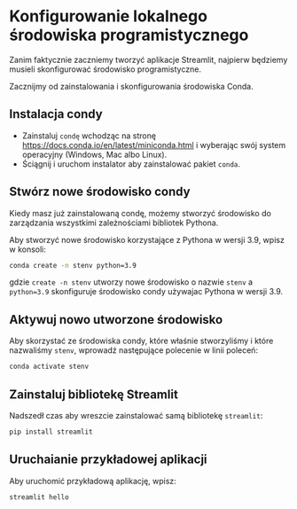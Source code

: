 # Konfigurowanie lokalnego środowiska programistycznego

Zanim faktycznie zaczniemy tworzyć aplikacje Streamlit, najpierw będziemy musieli skonfigurować środowisko programistyczne.

Zacznijmy od zainstalowania i skonfigurowania środowiska Conda.

## **Instalacja condy**
- Zainstaluj `condę` wchodząc na stronę https://docs.conda.io/en/latest/miniconda.html i wyberając swój system operacyjny (Windows, Mac albo Linux). 
- Ściągnij i uruchom instalator aby zainstalować pakiet `conda`.

## **Stwórz nowe środowisko condy**
Kiedy masz już zainstalowaną condę, możemy stworzyć środowisko do zarządzania wszystkimi zależnościami bibliotek Pythona.

Aby stworzyć nowe środowisko korzystające z Pythona w wersji 3.9, wpisz w konsoli:
```bash
conda create -n stenv python=3.9
```

gdzie `create -n stenv` utworzy nowe środowisko o nazwie `stenv` a `python=3.9` skonfiguruje środowisko condy używajac Pythona w wersji 3.9.

## **Aktywuj nowo utworzone środowisko**

Aby skorzystać ze środowiska condy, które właśnie stworzyliśmy i które nazwaliśmy `stenv`, wprowadź następujące polecenie w linii poleceń:

```bash
conda activate stenv
```

## **Zainstaluj bibliotekę Streamlit**

Nadszedł czas aby wreszcie zainstalować samą bibliotekę `streamlit`:
```bash
pip install streamlit
```

## **Uruchaianie przykładowej aplikacji**
Aby uruchomić przykładową aplikację, wpisz:
```bash
streamlit hello
```
